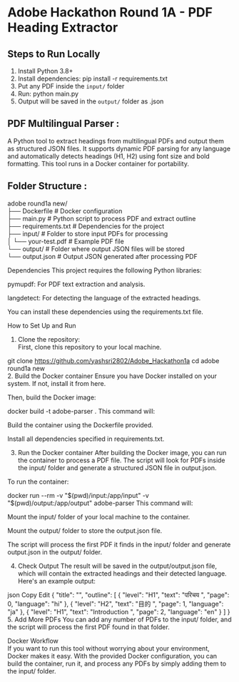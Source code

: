 # Adobe Hackathon Round 1A - PDF Heading Extractor

## Steps to Run Locally

1. Install Python 3.8+
2. Install dependencies:
   pip install -r requirements.txt
3. Put any PDF inside the `input/` folder
4. Run:
   python main.py
5. Output will be saved in the `output/` folder as .json



## PDF Multilingual Parser :

A Python tool to extract headings from multilingual PDFs and output them as structured JSON files. It supports dynamic PDF parsing for any language and automatically detects headings (H1, H2) using font size and bold formatting. This tool runs in a Docker container for portability.

## Folder Structure :

adobe round1a new/<br/>
├── Dockerfile               # Docker configuration<br/>
├── main.py                  # Python script to process PDF and extract outline<br/>
├── requirements.txt         # Dependencies for the project<br/>
├── input/                   # Folder to store input PDFs for processing<br/>
│   └── your-test.pdf        # Example PDF file<br/>
└── output/                  # Folder where output JSON files will be stored<br/>
    └── output.json          # Output JSON generated after processing PDF<br/>

Dependencies
This project requires the following Python libraries:

pymupdf: For PDF text extraction and analysis.

langdetect: For detecting the language of the extracted headings.

You can install these dependencies using the requirements.txt file.

How to Set Up and Run
1. Clone the repository:<br/>
First, clone this repository to your local machine.


git clone https://github.com/yashsri2802/Adobe_Hackathon1a
cd adobe round1a new<br/>
2. Build the Docker container
Ensure you have Docker installed on your system. If not, install it from here.

Then, build the Docker image:

docker build -t adobe-parser .
This command will:

Build the container using the Dockerfile provided.

Install all dependencies specified in requirements.txt.

3. Run the Docker container
After building the Docker image, you can run the container to process a PDF file. The script will look for PDFs inside the input/ folder and generate a structured JSON file in output.json.

To run the container:

docker run --rm -v "$(pwd)/input:/app/input" -v "$(pwd)/output:/app/output" adobe-parser
This command will:

Mount the input/ folder of your local machine to the container.

Mount the output/ folder to store the output.json file.

The script will process the first PDF it finds in the input/ folder and generate output.json in the output/ folder.

4. Check Output
The result will be saved in the output/output.json file, which will contain the extracted headings and their detected language. Here's an example output:

json
Copy
Edit
{
    "title": "",
    "outline": [
        {
            "level": "H1",
            "text": "परिचय ",
            "page": 0,
            "language": "hi"
        },
        {
            "level": "H2",
            "text": "目的 ",
            "page": 1,
            "language": "ja"
        },
        {
            "level": "H1",
            "text": "Introduction ",
            "page": 2,
            "language": "en"
        }
    ]
}
5. Add More PDFs
You can add any number of PDFs to the input/ folder, and the script will process the first PDF found in that folder.

Docker Workflow<br/>
If you want to run this tool without worrying about your environment, Docker makes it easy. With the provided Docker configuration, you can build the container, run it, and process any PDFs by simply adding them to the input/ folder.
